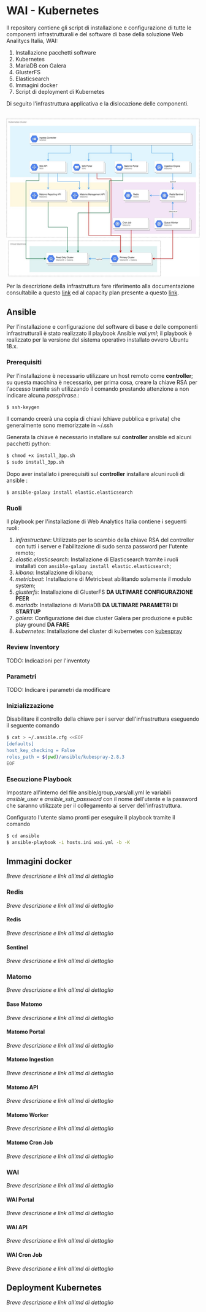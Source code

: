 # WAI - Kubernetes

Il repository contiene gli script di installazione e configurazione di tutte le componenti infrastrutturali e del software di base della soluzione Web Analitycs Italia, WAI:

1. Installazione pacchetti software
2. Kubernetes
3. MariaDB con Galera
4. GlusterFS
5. Elasticsearch
6. Immagini docker
7. Script di deployment di Kubernetes

Di seguito l'infrastruttura applicativa e la dislocazione delle componenti.

 ![Architettura](doc-images/architettura.jpg)

Per la descrizione della infrastruttura fare riferimento alla documentazione consultabile a questo [link]() ed al capacity plan presente a questo [link]().

## Ansible

Per l'installazione e configurazione del software di base e delle componenti infrastrutturali è stato realizzato il playbook  Ansible *wai.yml*; il playbook è realizzato per la versione del sistema operativo installato ovvero Ubuntu 18.x.

### Prerequisiti
Per l'installazione è necessario utilizzare un host remoto come **controller**; su questa macchina è necessario, per prima cosa, creare la chiave RSA per l'accesso tramite ssh utilizzando il comando prestando attenzione a non indicare alcuna *passphrase*.:
```bash
$ ssh-keygen
```
Il comando creerà una copia di chiavi (chiave pubblica e privata) che generalmente sono memorizzate in ~/.ssh 

Generata la chiave è necessario installare sul **controller** ansible ed alcuni pacchetti python:
```bash
$ chmod +x install_3pp.sh
$ sudo install_3pp.sh
```
Dopo aver installato i prerequisiti sul **controller** installare alcuni ruoli di ansible :
```bash
$ ansible-galaxy install elastic.elasticsearch
```
### Ruoli
Il playbook per l'installazione di Web Analytics Italia contiene i seguenti ruoli:

1. *infrastructure*: Utilizzato per lo scambio della chiave RSA del controller con tutti i server e l'abilitazione di sudo senza password per l'utente remoto;
2. *elastic.elasticsearch*: Installazione di Elasticsearch tramite i ruoli installati con `ansible-galaxy install elastic.elasticsearch`;
3. *kibana*: Installazione di kibana;
4. *metricbeat*: Installazione di Metricbeat abilitando solamente il modulo system;
5. *glusterfs*: Installazione di GlusterFS **DA ULTIMARE CONFIGURAZIONE PEER**
6. *mariadb*: Installazione di MariaDB **DA ULTIMARE PARAMETRI DI STARTUP**
7. *galera*: Configurazione dei due cluster Galera per produzione e public play ground **DA FARE**
8. *kubernetes*: Installazione del cluster di kubernetes con [kubespray](https://github.com/kubernetes-sigs/kubespray)

### Review Inventory

TODO: Indicazioni per l'inventoty

### Parametri

TODO: Indicare i parametri da modificare

### Inizializzazione

Disabilitare il controllo della chiave per i server dell'infrastruttura eseguendo il seguente comando

```bash
$ cat > ~/.ansible.cfg <<EOF
[defaults]
host_key_checking = False
roles_path = $(pwd)/ansible/kubespray-2.8.3
EOF
```

### Esecuzione Playbook

Impostare all'interno del file ansible/group_vars/all.yml le variabili *ansible_user* e *ansible_ssh_password* con il nome dell'utente e la password che saranno utilizzate per il collegamento ai server dell'infrastruttura.

Configurato l'utente siamo pronti per eseguire il playbook tramite il comando
```bash
$ cd ansible
$ ansible-playbook -i hosts.ini wai.yml -b -K
```


## Immagini docker
*Breve descrizione e link all'md di dettaglio*
### Redis
*Breve descrizione e link all'md di dettaglio*
#### Redis
*Breve descrizione e link all'md di dettaglio*
#### Sentinel
*Breve descrizione e link all'md di dettaglio*
### Matomo
*Breve descrizione e link all'md di dettaglio*
#### Base Matomo
*Breve descrizione e link all'md di dettaglio*
#### Matomo Portal
*Breve descrizione e link all'md di dettaglio*
#### Matomo Ingestion
*Breve descrizione e link all'md di dettaglio*
#### Matomo API
*Breve descrizione e link all'md di dettaglio*
#### Matomo Worker
*Breve descrizione e link all'md di dettaglio*
#### Matomo Cron Job
*Breve descrizione e link all'md di dettaglio*
### WAI
*Breve descrizione e link all'md di dettaglio*
#### WAI Portal
*Breve descrizione e link all'md di dettaglio*
#### WAI API
*Breve descrizione e link all'md di dettaglio*
#### WAI Cron Job
*Breve descrizione e link all'md di dettaglio*
## Deployment Kubernetes
*Breve descrizione e link all'md di dettaglio*
